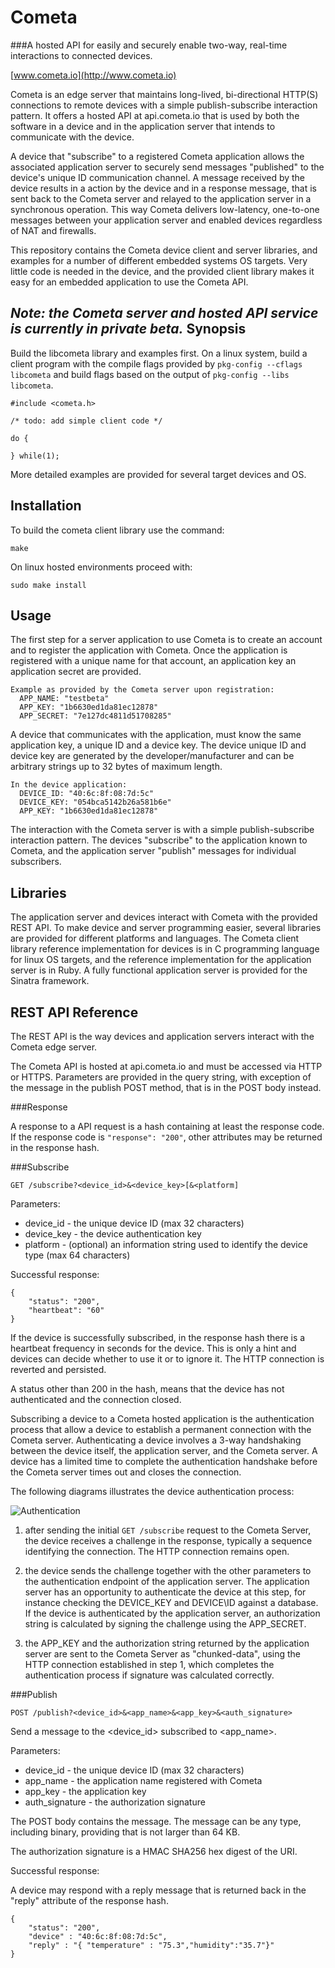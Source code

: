 Cometa
======
###A hosted API for easily and securely enable two-way, real-time interactions to connected devices.

[www.cometa.io](http://www.cometa.io)

Cometa is an edge server that maintains long-lived, bi-directional HTTP(S) connections to remote devices with a simple publish-subscribe interaction pattern. It offers a hosted API at api.cometa.io that is used by both the software in a device and in the application server that intends to communicate with the device.

A device that "subscribe" to a registered Cometa application allows the associated application server to securely send messages "published" to the device's unique ID communication channel. A message received by the device results in a action by the device and in a response message, that is sent back to the Cometa server and relayed to the application server in a synchronous operation. This way Cometa delivers low-latency, one-to-one messages between your application server and enabled devices regardless of NAT and firewalls.

This repository contains the Cometa device client and server libraries, and examples for a number of different embedded systems OS targets. Very little code is needed in the device, and the provided client library makes it easy for an embedded application to use the Cometa API.

*Note: the Cometa server and hosted API service is currently in private beta.*
Synopsis
--------
Build the libcometa library and examples first. On a linux system, build a client program with the compile flags provided by `pkg-config --cflags libcometa`
and build flags based on the output of `pkg-config --libs libcometa`.

	#include <cometa.h>

	/* todo: add simple client code */
	
	do {
	
	} while(1);

More detailed examples are provided for several target devices and OS.

Installation
--------
To build the cometa client library use the command:

	make

On linux hosted environments proceed with:

	sudo make install

Usage
------
The first step for a server application to use Cometa is to create an account and to register the application with Cometa. Once the application is registered with a unique name for that account, an application key an application secret are provided.

    Example as provided by the Cometa server upon registration:
      APP_NAME: "testbeta"
      APP_KEY: "1b6630ed1da81ec12878"
      APP_SECRET: "7e127dc4811d51708285"

A device that communicates with the application, must know the same application key, a unique ID and a device key. The device unique ID and device key are generated by the developer/manufacturer and can be arbitrary strings up to 32 bytes of maximum length.

    In the device application:
      DEVICE_ID: "40:6c:8f:08:7d:5c"
      DEVICE_KEY: "054bca5142b26a581b6e"
      APP_KEY: "1b6630ed1da81ec12878"

The interaction with the Cometa server is with a simple publish-subscribe interaction pattern. The devices "subscribe" to the application known to Cometa, and the application server "publish" messages for individual subscribers.

Libraries
----
The application server and devices interact with Cometa with the provided REST API. To make device and server programming easier, several libraries are provided for different platforms and languages. The Cometa client library reference implementation for devices is in C programming language for linux OS targets, and the reference implementation for the application server is in Ruby. A fully functional application server is provided for the Sinatra framework.

REST API Reference
--------

The REST API is the way devices and application servers interact with the Cometa edge server.

The Cometa API is hosted at api.cometa.io and must be accessed via HTTP or HTTPS. Parameters are provided in the query string, with exception of the message in the publish POST method, that is in the POST body instead.

###Response

A response to a API request is a hash containing at least the response code. If the response code is `"response": "200"`, other attributes may be returned in the response hash.

###Subscribe

    GET /subscribe?<device_id>&<device_key>[&<platform]

Parameters:

* device\_id - the unique device ID (max 32 characters)
* device\_key - the device authentication key
* platform - (optional) an information string used to identify the device type (max 64 characters)

Successful response:

	{
		"status": "200",
		"heartbeat": "60"
	}

If the device is successfully subscribed, in the response hash there is a heartbeat frequency in seconds for the device. This is only a hint and devices can decide whether to use it or to ignore it. The HTTP connection is reverted and persisted.

A status other than 200 in the hash, means that the device has not authenticated and the connection closed. 

Subscribing a device to a Cometa hosted application is the authentication process that allow a device to establish a permanent connection with the Cometa server. Authenticating a device involves a 3-way handshaking between the device itself, the application server, and the Cometa server. A device has a limited time to complete the authentication handshake before the Cometa server times out and closes the connection.

The following diagrams illustrates the device authentication process:

![Authentication](http://www.websequencediagrams.com/cgi-bin/cdraw?lz=b3B0IERldmljZSBBdXRoZW50aWNhdGlvbiBTZXF1ZW5jZQpwYXJ0aWNpcGFuACMIAAYNV2ViQXBwABkNQ29tZXRhCgBSBi0-AAkGOiBHRVQgL3N1YnNjcmliZT88YXBwX25hbWU-JjxkAH4FX2lkPgoANwYtPgCBEAY6IENvbm5lYwCBDgVlc3RhYmxpc2hlZCAoImNoYWxsZW5nZSIpAGIJAIEHBjogaHR0cDoveW91cmFwcC9hAIFQCmU_AGELAG8Ja2V5PiYAgQsFAAQGAFIJPgoAgVkGAIEFCkhNQUMoAHIJLCBzZWNyZXQAeAoAgWUIKABHBzoAGhcpAIFYEQCDAAdTAIIZCGQgKCIyMDAiKQplbmQKCg&s=rose)


1. after sending the initial `GET /subscribe` request to the Cometa Server, the device receives a challenge in the response, typically a sequence identifying the connection. The HTTP connection remains open.

2. the device sends the challenge together with the other parameters to the authentication endpoint of the application server. The application server has an opportunity to authenticate the device at this step, for instance checking the DEVICE\_KEY and DEVICE\ID against a database. If the device is authenticated by the application server, an authorization string is calculated by signing the challenge using the APP\_SECRET.

3. the APP\_KEY and the authorization string returned by the application server are sent to the Cometa Server as "chunked-data", using the HTTP connection established in step 1, which completes the authentication process if signature was calculated correctly.

###Publish

	POST /publish?<device_id>&<app_name>&<app_key>&<auth_signature>
	
Send a message to the <device\_id> subscribed to <app\_name>.

Parameters:

* device\_id - the unique device ID (max 32 characters)
* app\_name - the application name registered with Cometa
* app\_key - the application key
* auth\_signature - the authorization signature

The POST body contains the message. The message can be any type, including binary, providing that is not larger than 64 KB.

The authorization signature is a HMAC SHA256 hex digest of the URI.

Successful response:

A device may respond with a reply message that is returned back in the "reply" attribute of the response hash.

	{
		"status": "200",
		"device" : "40:6c:8f:08:7d:5c",
		"reply" : "{ "temperature" : "75.3","humidity":"35.7"}"
	}

